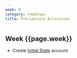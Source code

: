 ```yaml
---
week: 9
category: readings
title: Pre-Lecture Activities
---
```


## Week {{page.week}}

* Create [Initial State](https://www.initialstate.com/) account